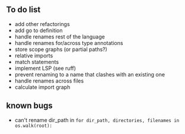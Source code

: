 ## To do list


* add other refactorings
* add go to definition
* handle renames rest of the language
* handle renames for/across type annotations
* store scope graphs (or partial paths?)
* relative imports
* match statements
* implement LSP (see ruff)
* prevent renaming to a name that clashes with an existing one
* handle renames across files
* calculate import graph


## known bugs
* can't rename dir_path in
  `for dir_path, directories, filenames in os.walk(root):`
